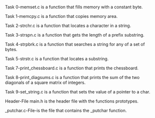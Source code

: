 Task 0-memset.c is a function that fills memory with a constant byte.

Task 1-memcpy.c is a function that copies memory area.

Task 2-strchr.c is a function that locates a character in a string.

Task 3-strspn.c is a function that gets the length of a prefix substring.

Task 4-strpbrk.c is a function that searches a string for any of a set of bytes.

Task 5-strstr.c is a function that locates a substring.

Task 7-print_chessboard.c is a function that prints the chessboard.

Task 8-print_diagsums.c is a function that prints the sum of the two diagonals of a square matrix of integers.

Task 9-set_string.c is a function that sets the value of a pointer to a char.

Header-File main.h is the header file with the functions prototypes.

_putchar.c-File-is the file that contains the _putchar function.
